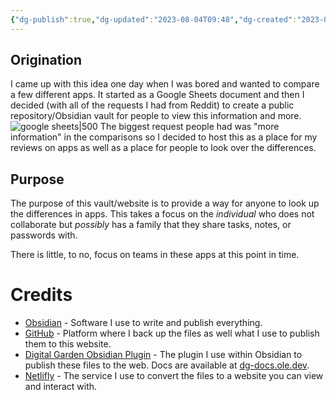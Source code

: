```yaml
---
{"dg-publish":true,"dg-updated":"2023-08-04T09:48","dg-created":"2023-08-04T10:24","dg-path":"About.md","title":"About","dg-permalink":"about","dg-pinned":false,"permalink":"/about/","dgPassFrontmatter":true,"created":"2023-08-04T10:24","updated":"2023-08-04T09:48"}
---
```


## Origination
I came up with this idea one day when I was bored and wanted to compare a few different apps. It started as a Google Sheets document and then I decided (with all of the requests I had from Reddit) to create a public repository/Obsidian vault for people to view this information and more.
![google sheets|500](/img/user/Tools/images/google-sheets-og.png)
The biggest request people had was "more information" in the comparisons so I decided to host this as a place for my reviews on apps as well as a place for people to look over the differences.
## Purpose
The purpose of this vault/website is to provide a way for anyone to look up the differences in apps. This takes a focus on the *individual* who does not collaborate but *possibly* has a family that they share tasks, notes, or passwords with.

There is little, to no, focus on teams in these apps at this point in time.

# Credits
- [Obsidian](https://obsidian.md) - Software I use to write and publish everything.
- [GitHub](https://github.com/DudeThatsErin/App-Seeker) - Platform where I back up the files as well what I use to publish them to this website.
- [Digital Garden Obsidian Plugin](https://github.com/oleeskild/Obsidian-Digital-Garden) - The plugin I use within Obsidian to publish these files to the web. Docs are available at [dg-docs.ole.dev](https://dg-docs.ole.dev/).
- [Netlifly](https://netlifly.com) - The service I use to convert the files to a website you can view and interact with.